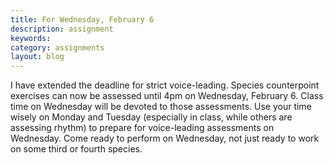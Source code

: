 ```yaml
---
title: For Wednesday, February 6
description: assignment
keywords: 
category: assignments
layout: blog
---
```


I have extended the deadline for strict voice-leading. Species counterpoint exercises can now be assessed until 4pm on Wednesday, February 6. Class time on Wednesday will be devoted to those assessments. Use your time wisely on Monday and Tuesday (especially in class, while others are assessing rhythm) to prepare for voice-leading assessments on Wednesday. Come ready to perform on Wednesday, not just ready to work on some third or fourth species.